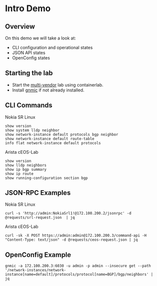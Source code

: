 # Intro Demo

## Overview

On this demo we will take a look at:

- CLI configuration and operational states
- JSON API states
- OpenConfig states

## Starting the lab

- Start the [multi-vendor](../../labs/README.md) lab using containerlab.
- Install [gnmic](https://gnmic.openconfig.net/install/) if not already installed.

## CLI Commands

Nokia SR Linux

```shell
show version
show system lldp neighbor
show network-instance default protocols bgp neighbor
show network-instance default route-table
info flat network-instance default protocols
```

Arista cEOS-Lab

```shell
show version
show lldp neighbors
show ip bgp summary
show ip route
show running-configuration section bgp
```

## JSON-RPC Examples

Nokia SR Linux

```shell
curl -s 'http://admin:NokiaSrl1!@172.100.200.2/jsonrpc' -d @requests/srl-request.json  | jq
```

Arista cEOS-Lab

```shell
curl -sk -X POST https://admin:admin@172.100.200.3/command-api -H "Content-Type: text/json" -d @requests/ceos-request.json | jq
```

## OpenConfig Example

```shell
gnmic -a 172.100.200.3:6030 -u admin -p admin --insecure get --path '/network-instances/network-instance[name=default]/protocols/protocol[name=BGP]/bgp/neighbors' | jq
```
